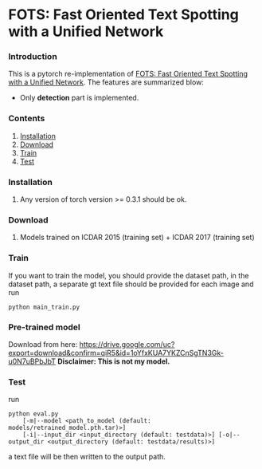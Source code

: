 # FOTS: Fast Oriented Text Spotting with a Unified Network

### Introduction
This is a pytorch re-implementation of [FOTS: Fast Oriented Text Spotting with a Unified Network](http://openaccess.thecvf.com/content_cvpr_2018/CameraReady/1699.pdf).
The features are summarized blow:

+ Only **detection** part is implemented.

### Contents
1. [Installation](#installation)
2. [Download](#download)
3. [Train](#train)
4. [Test](#test)


### Installation
1. Any version of torch version >= 0.3.1 should be ok.

### Download
1. Models trained on ICDAR 2015 (training set) + ICDAR 2017 (training set)

### Train
If you want to train the model, you should provide the dataset path, in the dataset path, a separate gt text file should be provided for each image
and run

```
python main_train.py

```

### Pre-trained model
Download from here: https://drive.google.com/uc?export=download&confirm=qiR5&id=1oYfxKUA7YKZCnSgTN3Gk-u0N7uBPbJbT
**Disclaimer: This is not my model.**

### Test
run
```
python eval.py
	[-m|--model <path_to_model (default: models/retrained_model.pth.tar)>]
	[-i|--input_dir <input_directory (default: testdata)>] [-o|--output_dir <output_directory (default: testdata/results)>]
```

a text file will be then written to the output path.

